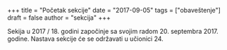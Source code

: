 +++
title = "Početak sekcije"
date = "2017-09-05"
tags = ["obaveštenje"]
draft = false
author = "sekcija"
+++

Sekija u 2017 / 18. godini započinje sa svojim radom 20. septembra 2017. godine. Nastava sekcije će se održavati u učionici 24.